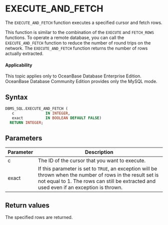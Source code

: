 EXECUTE_AND_FETCH
======================================

The `EXECUTE_AND_FETCH` function executes a specified cursor and fetch rows.

This function is similar to the combination of the `EXECUTE` and `FETCH_ROWS` functions. To operate a remote database, you can call the `EXECUTE_AND_FETCH` function to reduce the number of round trips on the network. The `EXECUTE_AND_FETCH` function returns the number of rows actually extracted.

  <main id="notice" >
    <h4>Applicability</h4>
    <p>This topic applies only to OceanBase Database Enterprise Edition. OceanBase Database Community Edition provides only the MySQL mode. </p>
  </main>

Syntax
-----------------------

```sql
DBMS_SQL.EXECUTE_AND_FETCH (
   c              IN INTEGER,
   exact          IN BOOLEAN DEFAULT FALSE)
  RETURN INTEGER;
```



Parameters
-------------------------



| Parameter | Description |
|-------|-----------------------------------------------------------|
| c | The ID of the cursor that you want to execute.  |
| exact | If this parameter is set to `TRUE`, an exception will be thrown when the number of rows in the result set is not equal to 1. The rows can still be extracted and used even if an exception is thrown.  |



Return values
------------------------

The specified rows are returned.
